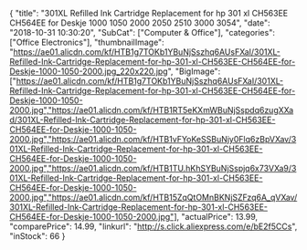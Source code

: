 {
	"title": "301XL Refilled Ink Cartridge Replacement for hp 301 xl CH563EE CH564EE for Deskje 1000 1050 2000 2050 2510 3000 3054",
	"date": "2018-10-31 10:30:20",
	"SubCat": ["Computer & Office"],
	"categories": ["Office Electronics"],
	"thumbnailImage": "https://ae01.alicdn.com/kf/HTB1g7TOKb1YBuNjSszhq6AUsFXaI/301XL-Refilled-Ink-Cartridge-Replacement-for-hp-301-xl-CH563EE-CH564EE-for-Deskje-1000-1050-2000.jpg_220x220.jpg",
	"BigImage": ["https://ae01.alicdn.com/kf/HTB1g7TOKb1YBuNjSszhq6AUsFXaI/301XL-Refilled-Ink-Cartridge-Replacement-for-hp-301-xl-CH563EE-CH564EE-for-Deskje-1000-1050-2000.jpg","https://ae01.alicdn.com/kf/HTB1RT5eKXmWBuNjSspdq6zugXXad/301XL-Refilled-Ink-Cartridge-Replacement-for-hp-301-xl-CH563EE-CH564EE-for-Deskje-1000-1050-2000.jpg","https://ae01.alicdn.com/kf/HTB1vFYoKeSSBuNjy0Flq6zBpVXav/301XL-Refilled-Ink-Cartridge-Replacement-for-hp-301-xl-CH563EE-CH564EE-for-Deskje-1000-1050-2000.jpg","https://ae01.alicdn.com/kf/HTB1TU.hKhSYBuNjSspjq6x73VXa9/301XL-Refilled-Ink-Cartridge-Replacement-for-hp-301-xl-CH563EE-CH564EE-for-Deskje-1000-1050-2000.jpg","https://ae01.alicdn.com/kf/HTB15ZqQtOMnBKNjSZFzq6A_qVXav/301XL-Refilled-Ink-Cartridge-Replacement-for-hp-301-xl-CH563EE-CH564EE-for-Deskje-1000-1050-2000.jpg"],
	"actualPrice": 13.99,
	"comparePrice": 14.99,
	"linkurl": "http://s.click.aliexpress.com/e/bE2f5CCs",
	"inStock": 66
}

